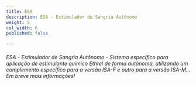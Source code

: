 ```yaml
---
title: ESA
description: ESA - Estimulador de Sangria Autônomo
weight: 5
col_width: 6
published: false

---
```

###### ESA - Estimulador de Sangria Autônomo - Sistema específico para aplicação de estimulante químico Ethrel  de forma autônoma, utilizando um complemento específico para a versão ISA-F e outro para a versão ISA-M... Em breve mais informações!